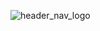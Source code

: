 
![header_nav_logo](https://user-images.githubusercontent.com/116323113/199845614-8a3345b5-1659-47a3-bfd7-15221fee530e.png)
